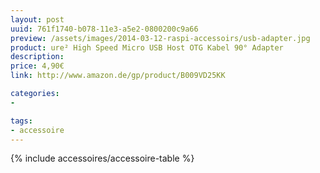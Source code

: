 ```yaml
---
layout: post
uuid: 761f1740-b078-11e3-a5e2-0800200c9a66
preview: /assets/images/2014-03-12-raspi-accessoirs/usb-adapter.jpg
product: ure² High Speed Micro USB Host OTG Kabel 90° Adapter
description:
price: 4,90€
link: http://www.amazon.de/gp/product/B009VD25KK

categories:
-

tags:
- accessoire
---
```


{% include accessoires/accessoire-table %}